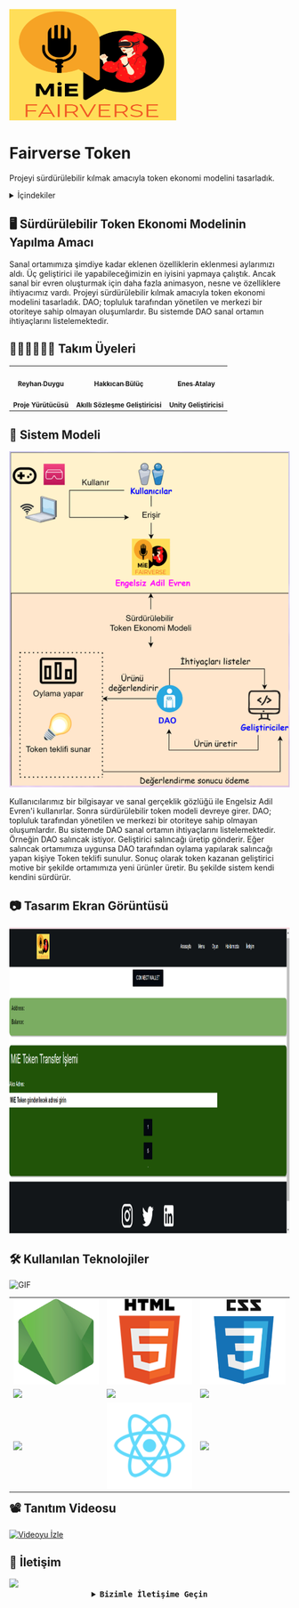 <img src="readme_images/MiE_logo.png" alt="Fairverse Token Logo" width="300" height="200"/>

# Fairverse Token

Projeyi sürdürülebilir kılmak amacıyla token ekonomi modelini tasarladık.

<details>
  <summary>İçindekiler</summary>
  <ol>
    <li><a href="#fairverse-token">Fairverse Token</a></li>
    <li><a href="#-sürdürülebilir-token-ekonomi-modelinin-yapılma-amacı">Sürdürülebilir Token Ekonomi Modelinin Yapılma Amacı</a></li>
    <li><a href="#-takım-üyeleri">Takım Üyeleri</a></li>
    <li><a href="#-sistem-modeli">Sistem Modeli</a></li>
    <li><a href="#-tasarım-ekran-görüntüsü">Tasarım Ekran Görüntüsü</a></li>
    <li><a href="#-kullanılan-teknolojiler">Kullanılan Teknolojiler</a></li>
    <li><a href="#-tanıtım-videosu">Tanıtım Videosu</a></li>
    <li><a href="#-i%CC%87leti%C5%9Fim">İletişim</a></li>
  </ol>
</details>

## 🖥 Sürdürülebilir Token Ekonomi Modelinin Yapılma Amacı

<p>Sanal ortamımıza şimdiye kadar eklenen özelliklerin eklenmesi aylarımızı aldı. Üç geliştirici ile yapabileceğimizin en iyisini yapmaya çalıştık. Ancak sanal bir 
evren oluşturmak için daha fazla animasyon, nesne ve özelliklere ihtiyacımız vardı. Projeyi sürdürülebilir kılmak amacıyla token ekonomi modelini tasarladık. DAO; 
topluluk tarafından yönetilen ve merkezi bir otoriteye sahip olmayan oluşumlardır. Bu sistemde DAO sanal ortamın ihtiyaçlarını listelemektedir.</p>

## 👩‍💻👨‍💻👩‍💻 Takım Üyeleri

<table>
  <tr>
    <td align="center"><a href="https://github.com/missreyyo"><img src="https://avatars.githubusercontent.com/u/88316928?v=4" width="100px;" alt=""/><br/><sub><b>
    Reyhan Duygu</b></sub></a><br/><br/><sub><b>Proje Yürütücüsü</b></sub></a><br/></a></td>
    <td align="center"><a href="https://github.com/MrBuluc"><img src="https://avatars.githubusercontent.com/u/43816007?v=4" width="100px;" alt=""/><br/><sub><b>
    Hakkıcan Bülüç</b></sub></a><br/><br/><sub><b>Akıllı Sözleşme Geliştiricisi</b></sub></a><br/></a></td>
    <td align="center"><a href="https://github.com/EAtalay8"><img src="https://avatars.githubusercontent.com/u/82468254?v=4" width="100px;" alt=""/><br/><sub><b>
    Enes Atalay</b></sub></a><br/><br/><sub><b>Unity Geliştiricisi</b></sub></a><br/></a></td>
  </tr>
</table>

## 🌈 Sistem Modeli

<div align="center">
  <img src="readme_images/System_model.png" alt="Sistem Modeli" width="700">
</div>

Kullanıcılarımız bir bilgisayar ve sanal gerçeklik gözlüğü ile Engelsiz Adil Evren'i kullanırlar. Sonra sürdürülebilir token modeli devreye girer.  DAO; topluluk 
tarafından yönetilen ve merkezi bir otoriteye sahip olmayan oluşumlardır. Bu sistemde DAO sanal ortamın ihtiyaçlarını listelemektedir. Örneğin DAO salıncak istiyor. 
Geliştirici salıncağı üretip gönderir. Eğer salıncak ortamımıza uygunsa DAO tarafından oylama yapılarak salıncağı yapan kişiye Token teklifi sunulur. Sonuç olarak 
token kazanan geliştirici motive bir şekilde ortamımıza yeni ürünler üretir. Bu şekilde sistem kendi kendini sürdürür.

## 📷 Tasarım Ekran Görüntüsü

<img src="readme_images/design_screenshot.png" alt="Ekran Görüntüsü" width="1000" height="550"/>

## 🛠 Kullanılan Teknolojiler

<img alt="GIF" src="https://media.giphy.com/media/ITRemFlr5tS39AzQUL/giphy.gif" width="200"/>

<table style="float:right;">
  <tr>
    <td><img src="https://raw.githubusercontent.com/github/explore/cebd63002168a05a6a642f309227eefeccd92950/topics/nodejs/nodejs.png"/></td>
    <td><img src="https://raw.githubusercontent.com/github/explore/cebd63002168a05a6a642f309227eefeccd92950/topics/html/html.png"/></td>
    <td><img src="https://raw.githubusercontent.com/github/explore/cebd63002168a05a6a642f309227eefeccd92950/topics/css/css.png"/></td>
  </tr>
  <tr>  
    <td><img src="https://upload.wikimedia.org/wikipedia/commons/thumb/9/98/Solidity_logo.svg/800px-Solidity_logo.svg.png"/></td>  
    <td><img src="https://cdn.pixabay.com/photo/2017/12/14/14/23/blockchain-3019121_1280.png"/></td>  
    <td><img src="https://miro.medium.com/max/420/1*3jj5tQildSIyhl-RO6RLlA.png"/></td>  
  </tr>
  <tr>  
    <td><img src="https://pbs.twimg.com/profile_images/1317925773425168384/XQkaoFRg_400x400.jpg"/></td>  
    <td> <img src="https://raw.githubusercontent.com/github/explore/cebd63002168a05a6a642f309227eefeccd92950/topics/react/react.png"/></td>  
    <td><img src="https://nominex.io/tr/blog/wp-content/uploads/2021/08/https___bucketeer-e05bbc84-baa3-437e-9518-adb32be77984.s3.amazonaws.com_public_images_a4e9bd6f-a38c-45a7-8e9e-71c8bd12bd7e_1400x464-1024x339.png"/></td>  
  </tr>
</table>

## 📽 Tanıtım Videosu

[![Videoyu İzle](https://img.youtube.com/vi/jDBJPPaaoxM/0.jpg)](https://www.youtube.com/watch?v=jDBJPPaaoxM)

## 📱 İletişim

<img src="https://media.giphy.com/media/MEjG5NXKKS68LvGIP2/giphy.gif" width="200"/>

<details align="center">
  <summary><b> <samp> Bizimle İletişime Geçin </samp></b></summary>
  <br>
  <samp>
  <b><h2 style="color: #fc6203">Fairverse</h2></b>
  <img src="https://media.giphy.com/media/qH7vg5uUox3VD3XpQh/giphy.gif" width="200"/>
  
  <br>
  Projenin Linki: <a href="https://github.com/Fairverse/Fairvese-Token">Fairverse Token</a>
  <br>
  <br>
  Websitemiz: <a href="https://linktr.ee/mvrg"> Websitemiz</a>
</details>
